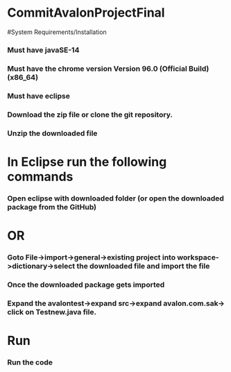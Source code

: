 # CommitAvalonProjectFinal



#System Requirements/Installation
### Must have javaSE-14
### Must have the chrome version Version 96.0 (Official Build) (x86_64)
### Must have eclipse

### Download the zip file or clone the git repository.
### Unzip the downloaded file
# In Eclipse run the following commands
### Open eclipse with downloaded folder (or open the downloaded package from the GitHub) 
  # OR
### Goto File->import->general->existing project into workspace->dictionary->select the downloaded file and import the file
### Once the downloaded package gets imported 
### Expand the avalontest->expand src->expand avalon.com.sak-> click on Testnew.java file.

 
# Run
### Run the code 
